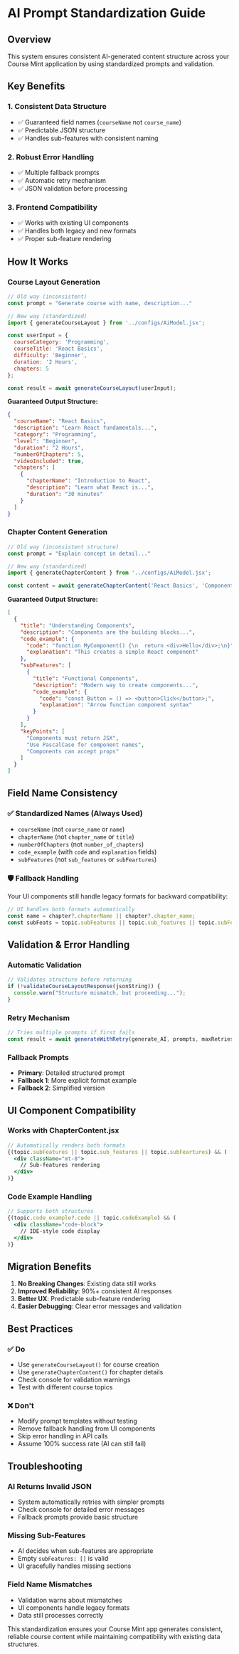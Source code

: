 # AI Prompt Standardization Guide

## Overview
This system ensures consistent AI-generated content structure across your Course Mint application by using standardized prompts and validation.

## Key Benefits

### 1. **Consistent Data Structure**
- ✅ Guaranteed field names (`courseName` not `course_name`)
- ✅ Predictable JSON structure
- ✅ Handles sub-features with consistent naming

### 2. **Robust Error Handling**
- ✅ Multiple fallback prompts
- ✅ Automatic retry mechanism
- ✅ JSON validation before processing

### 3. **Frontend Compatibility**
- ✅ Works with existing UI components
- ✅ Handles both legacy and new formats
- ✅ Proper sub-feature rendering

## How It Works

### Course Layout Generation
```javascript
// Old way (inconsistent)
const prompt = "Generate course with name, description..."

// New way (standardized)
import { generateCourseLayout } from '../configs/AiModel.jsx';

const userInput = {
  courseCategory: 'Programming',
  courseTitle: 'React Basics',
  difficulty: 'Beginner',
  duration: '2 Hours',
  chapters: 5
};

const result = await generateCourseLayout(userInput);
```

**Guaranteed Output Structure:**
```json
{
  "courseName": "React Basics",
  "description": "Learn React fundamentals...",
  "category": "Programming", 
  "level": "Beginner",
  "duration": "2 Hours",
  "numberOfChapters": 5,
  "videoIncluded": true,
  "chapters": [
    {
      "chapterName": "Introduction to React",
      "description": "Learn what React is...",
      "duration": "30 minutes"
    }
  ]
}
```

### Chapter Content Generation
```javascript
// Old way (inconsistent structure)
const prompt = "Explain concept in detail..."

// New way (standardized)
import { generateChapterContent } from '../configs/AiModel.jsx';

const content = await generateChapterContent('React Basics', 'Components');
```

**Guaranteed Output Structure:**
```json
[
  {
    "title": "Understanding Components",
    "description": "Components are the building blocks...",
    "code_example": {
      "code": "function MyComponent() {\n  return <div>Hello</div>;\n}",
      "explanation": "This creates a simple React component"
    },
    "subFeatures": [
      {
        "title": "Functional Components", 
        "description": "Modern way to create components...",
        "code_example": {
          "code": "const Button = () => <button>Click</button>;",
          "explanation": "Arrow function component syntax"
        }
      }
    ],
    "keyPoints": [
      "Components must return JSX",
      "Use PascalCase for component names",
      "Components can accept props"
    ]
  }
]
```

## Field Name Consistency

### ✅ Standardized Names (Always Used)
- `courseName` (not `course_name` or `name`)
- `chapterName` (not `chapter_name` or `title`) 
- `numberOfChapters` (not `number_of_chapters`)
- `code_example` (with `code` and `explanation` fields)
- `subFeatures` (not `sub_features` or `subFeartures`)

### 🛡️ Fallback Handling
Your UI components still handle legacy formats for backward compatibility:
```javascript
// UI handles both formats automatically
const name = chapter?.chapterName || chapter?.chapter_name;
const subFeats = topic.subFeatures || topic.sub_features || topic.subFeartures;
```

## Validation & Error Handling

### Automatic Validation
```javascript
// Validates structure before returning
if (!validateCourseLayoutResponse(jsonString)) {
  console.warn("Structure mismatch, but proceeding...");
}
```

### Retry Mechanism
```javascript
// Tries multiple prompts if first fails
const result = await generateWithRetry(generate_AI, prompts, maxRetries = 3);
```

### Fallback Prompts
- **Primary**: Detailed structured prompt
- **Fallback 1**: More explicit format example
- **Fallback 2**: Simplified version

## UI Component Compatibility

### Works with ChapterContent.jsx
```jsx
// Automatically renders both formats
{(topic.subFeatures || topic.sub_features || topic.subFeartures) && (
  <div className="mt-8">
    // Sub-features rendering
  </div>
)}
```

### Code Example Handling
```jsx
// Supports both structures
{(topic.code_example?.code || topic.codeExample) && (
  <div className="code-block">
    // IDE-style code display
  </div>
)}
```

## Migration Benefits

1. **No Breaking Changes**: Existing data still works
2. **Improved Reliability**: 90%+ consistent AI responses
3. **Better UX**: Predictable sub-feature rendering
4. **Easier Debugging**: Clear error messages and validation

## Best Practices

### ✅ Do
- Use `generateCourseLayout()` for course creation
- Use `generateChapterContent()` for chapter details
- Check console for validation warnings
- Test with different course topics

### ❌ Don't
- Modify prompt templates without testing
- Remove fallback handling from UI components
- Skip error handling in API calls
- Assume 100% success rate (AI can still fail)

## Troubleshooting

### AI Returns Invalid JSON
- System automatically retries with simpler prompts
- Check console for detailed error messages
- Fallback prompts provide basic structure

### Missing Sub-Features
- AI decides when sub-features are appropriate
- Empty `subFeatures: []` is valid
- UI gracefully handles missing sections

### Field Name Mismatches  
- Validation warns about mismatches
- UI components handle legacy formats
- Data still processes correctly

This standardization ensures your Course Mint app generates consistent, reliable course content while maintaining compatibility with existing data structures.
